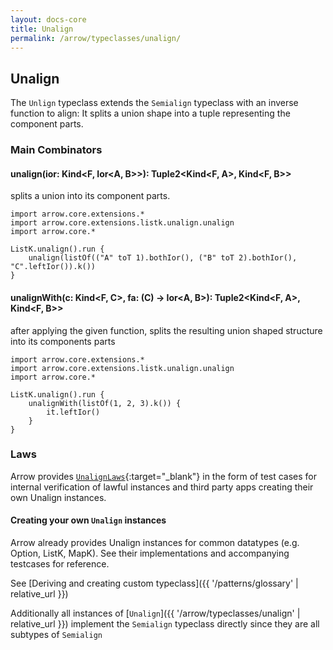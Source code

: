 ```yaml
---
layout: docs-core
title: Unalign
permalink: /arrow/typeclasses/unalign/
---
```


## Unalign




The `Unlign` typeclass extends the `Semialign` typeclass with an inverse function to align: It splits a union shape
into a tuple representing the component parts.

### Main Combinators

#### unalign(ior: Kind<F, Ior<A, B>>): Tuple2<Kind<F, A>, Kind<F, B>>

splits a union into its component parts.

```kotlin:ank
import arrow.core.extensions.*
import arrow.core.extensions.listk.unalign.unalign
import arrow.core.*

ListK.unalign().run {
    unalign(listOf(("A" toT 1).bothIor(), ("B" toT 2).bothIor(), "C".leftIor()).k())
}
```

#### unalignWith(c: Kind<F, C>, fa: (C) -> Ior<A, B>): Tuple2<Kind<F, A>, Kind<F, B>>

after applying the given function, splits the resulting union shaped structure into its components parts

```kotlin:ank
import arrow.core.extensions.*
import arrow.core.extensions.listk.unalign.unalign
import arrow.core.*

ListK.unalign().run {
    unalignWith(listOf(1, 2, 3).k()) {
        it.leftIor()
    }
}
```

### Laws

Arrow provides [`UnalignLaws`][functor_laws_source]{:target="_blank"} in the form of test cases for internal verification of lawful instances and third party apps creating their own Unalign instances.

#### Creating your own `Unalign` instances

Arrow already provides Unalign instances for common datatypes (e.g. Option, ListK, MapK). See their implementations
and accompanying testcases for reference.

See [Deriving and creating custom typeclass]({{ '/patterns/glossary' | relative_url }})

Additionally all instances of [`Unalign`]({{ '/arrow/typeclasses/unalign' | relative_url }}) implement the `Semialign` typeclass directly
since they are all subtypes of `Semialign`

[functor_source]: https://github.com/arrow-kt/arrow/blob/master/arrow-libs/core/arrow-core-data/src/main/kotlin/arrow/typeclasses/Unalign.kt
[functor_laws_source]: https://github.com/arrow-kt/arrow/blob/master/arrow-libs/core/arrow-core-test/src/main/kotlin/arrow/core/test/laws/UnalignLaws.kt
